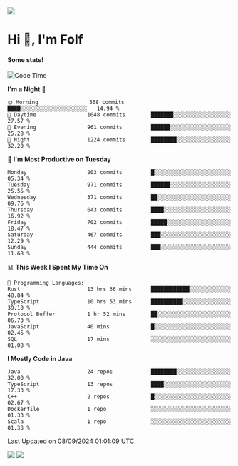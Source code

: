 <img src="https://komarev.com/ghpvc/?username=itsfolf"/>
<h1>Hi 👋, I'm Folf</h1>


#### Some stats!
<!--START_SECTION:waka-->
![Code Time](http://img.shields.io/badge/Code%20Time-2%2C311%20hrs%2045%20mins-blue)

**I'm a Night 🦉** 

```text
🌞 Morning                568 commits         ████░░░░░░░░░░░░░░░░░░░░░   14.94 % 
🌆 Daytime                1048 commits        ███████░░░░░░░░░░░░░░░░░░   27.57 % 
🌃 Evening                961 commits         ██████░░░░░░░░░░░░░░░░░░░   25.28 % 
🌙 Night                  1224 commits        ████████░░░░░░░░░░░░░░░░░   32.20 % 
```
📅 **I'm Most Productive on Tuesday** 

```text
Monday                   203 commits         █░░░░░░░░░░░░░░░░░░░░░░░░   05.34 % 
Tuesday                  971 commits         ██████░░░░░░░░░░░░░░░░░░░   25.55 % 
Wednesday                371 commits         ██░░░░░░░░░░░░░░░░░░░░░░░   09.76 % 
Thursday                 643 commits         ████░░░░░░░░░░░░░░░░░░░░░   16.92 % 
Friday                   702 commits         █████░░░░░░░░░░░░░░░░░░░░   18.47 % 
Saturday                 467 commits         ███░░░░░░░░░░░░░░░░░░░░░░   12.29 % 
Sunday                   444 commits         ███░░░░░░░░░░░░░░░░░░░░░░   11.68 % 
```


📊 **This Week I Spent My Time On** 

```text
💬 Programming Languages: 
Rust                     13 hrs 36 mins      ████████████░░░░░░░░░░░░░   48.84 % 
TypeScript               10 hrs 53 mins      ██████████░░░░░░░░░░░░░░░   39.10 % 
Protocol Buffer          1 hr 52 mins        ██░░░░░░░░░░░░░░░░░░░░░░░   06.73 % 
JavaScript               40 mins             █░░░░░░░░░░░░░░░░░░░░░░░░   02.45 % 
SQL                      17 mins             ░░░░░░░░░░░░░░░░░░░░░░░░░   01.08 % 
```

**I Mostly Code in Java** 

```text
Java                     24 repos            ████████░░░░░░░░░░░░░░░░░   32.00 % 
TypeScript               13 repos            ████░░░░░░░░░░░░░░░░░░░░░   17.33 % 
C++                      2 repos             █░░░░░░░░░░░░░░░░░░░░░░░░   02.67 % 
Dockerfile               1 repo              ░░░░░░░░░░░░░░░░░░░░░░░░░   01.33 % 
Scala                    1 repo              ░░░░░░░░░░░░░░░░░░░░░░░░░   01.33 % 
```




 Last Updated on 08/09/2024 01:01:09 UTC
<!--END_SECTION:waka-->
<a src="https://discord.com/users/1090088995976925305"><img src="https://lanyard-profile-readme.vercel.app/api/1090088995976925305"/></a></td> 
<img src="https://hit.yhype.me/github/profile?user_id=9268058"/>
